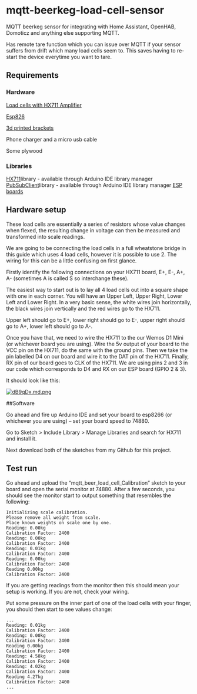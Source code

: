 # mqtt-beerkeg-load-cell-sensor

MQTT beerkeg sensor for integrating with Home Assistant, OpenHAB, Domoticz and anything else supporting MQTT.

Has remote tare function which you can issue over MQTT if your sensor suffers from drift which many load cells seem to. This saves having to re-start the device everytime you want to tare.


## Requirements

### Hardware

[Load cells with HX711 Amplifier](https://www.banggood.com/4pcs-DIY-50KG-Body-Load-Cell-Weight-Strain-Sensor-Resistance-With-HX711-AD-Module-p-1326815.html?rmmds=search&fbclid=IwAR0NmvoTRrVdggE9vbv3td4MPzyptq_HQC98ZDPmM2XYNvOOXPurNETny-k&cur_warehouse=CN)

[Esp826](https://www.banggood.com/Geekcreit-NodeMcu-Lua-WIFI-Internet-Things-Development-Board-Based-ESP8266-CP2102-Wireless-Module-p-1097112.html?rmmds=search&fbclid=IwAR0NmvoTRrVdggE9vbv3td4MPzyptq_HQC98ZDPmM2XYNvOOXPurNETny-k&cur_warehouse=CN)

[3d printed brackets](https://www.thingiverse.com/thing:2624188)

Phone charger and a micro usb cable

Some plywood 

### Libraries

[HX711](https://github.com/bogde/HX711)library - available through Arduino IDE library manager
[PubSubClient](https://github.com/knolleary/pubsubclient)library - available through Arduino IDE library manager
[ESP boards](https://github.com/esp8266/Arduino)

## Hardware setup

These load cells are essentially a series of resistors whose value changes when flexed, the resulting change in voltage can then be measured and transformed into scale readings.

We are going to be connecting the load cells in a full wheatstone bridge in this guide which uses 4 load cells, however it is possible to use 2. The wiring for this can be a little confusing on first glance.

Firstly identify the following connections on your HX711 board, E+, E-, A+, A- (sometimes A is called S so interchange these).

The easiest way to start out is to lay all 4 load cells out into a square shape with one in each corner. You will have an Upper Left, Upper Right, Lower Left and Lower Right. In a very basic sense, the white wires join horizontally, the black wires join vertically and the red wires go to the HX711.

Upper left should go to E+, lower right should go to E-, upper right should go to A+, lower left should go to A-.

Once you have that, we need to wire the HX711 to the our Wemos D1 Mini (or whichever board you are using). Wire the 5v output of your board to the VCC pin on the HX711, do the same with the ground pins. Then we take the pin labelled D4 on our board and wire it to the DAT pin of the HX711. Finally, RX pin of our board goes to CLK of the HX711. We are using pins 2 and 3 in our code which corresponds to D4 and RX on our ESP board (GPIO 2 & 3).

It should look like this:

[![dB9qDx.md.png](https://iili.io/dB9qDx.md.png)](https://freeimage.host/i/dB9qDx)

##Software

Go ahead and fire up Arduino IDE and set your board to esp8266 (or whichever you are using) – set your board speed to 74880.

Go to Sketch > Include Library > Manage Libraries and search for HX711 and install it.

Next download both of the sketches from my Github for this project.

## Test run

Go ahead and upload the “mqtt_beer_load_cell_Calibration” sketch to your board and open the serial monitor at 74880. After a few seconds, you should see the monitor start to output something that resembles the following:

``` 
Initializing scale calibration.
Please remove all weight from scale.
Place known weights on scale one by one.
Reading: 0.00kg
Calibration Factor: 2400
Reading: 0.00kg
Calibration Factor: 2400
Reading: 0.01kg
Calibration Factor: 2400
Reading: 0.00kg
Calibration Factor: 2400
Reading 0.00kg
Calibration Factor: 2400 
```

If you are getting readings from the monitor then this should mean your setup is working. If you are not, check your wiring.

Put some pressure on the inner part of one of the load cells with your finger, you should then start to see values change:

```
...
Reading: 0.01kg
Calibration Factor: 2400
Reading: 0.00kg
Calibration Factor: 2400
Reading 0.00kg
Calibration Factor: 2400
Reading: 4.58kg
Calibration Factor: 2400
Reading: 4.02kg
Calibration Factor: 2400
Reading 4.27kg
Calibration Factor: 2400
...
```



